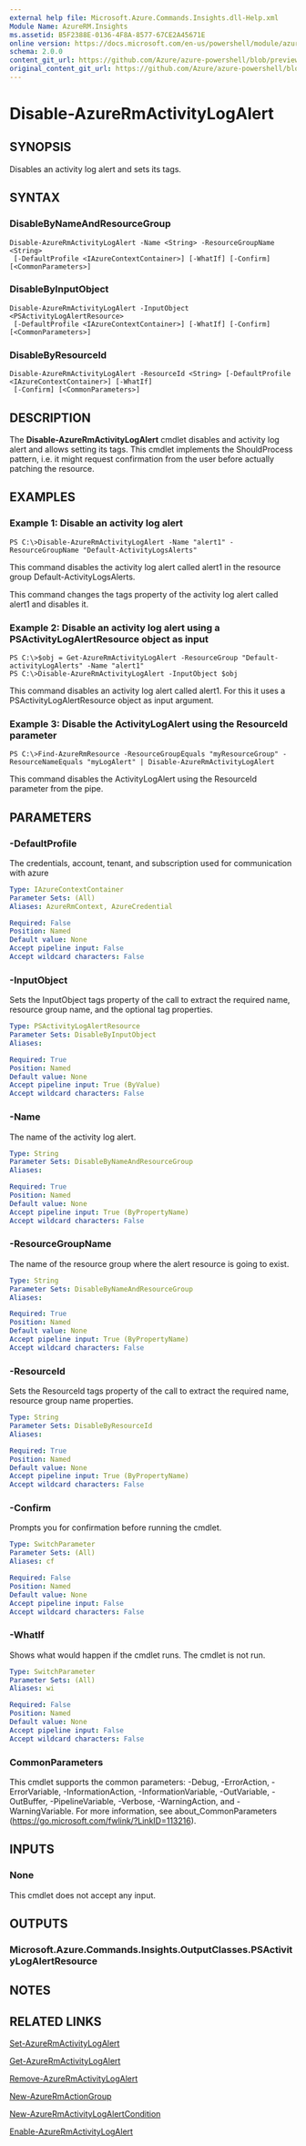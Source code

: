 ```yaml
---
external help file: Microsoft.Azure.Commands.Insights.dll-Help.xml
Module Name: AzureRM.Insights
ms.assetid: B5F2388E-0136-4F8A-8577-67CE2A45671E
online version: https://docs.microsoft.com/en-us/powershell/module/azurerm.insights/disable-azurermactivitylogalert
schema: 2.0.0
content_git_url: https://github.com/Azure/azure-powershell/blob/preview/src/ResourceManager/Insights/Commands.Insights/help/Disable-AzureRmActivityLogAlert.md
original_content_git_url: https://github.com/Azure/azure-powershell/blob/preview/src/ResourceManager/Insights/Commands.Insights/help/Disable-AzureRmActivityLogAlert.md
---
```


# Disable-AzureRmActivityLogAlert

## SYNOPSIS
Disables an activity log alert and sets its tags.

## SYNTAX

### DisableByNameAndResourceGroup
```
Disable-AzureRmActivityLogAlert -Name <String> -ResourceGroupName <String>
 [-DefaultProfile <IAzureContextContainer>] [-WhatIf] [-Confirm] [<CommonParameters>]
```

### DisableByInputObject
```
Disable-AzureRmActivityLogAlert -InputObject <PSActivityLogAlertResource>
 [-DefaultProfile <IAzureContextContainer>] [-WhatIf] [-Confirm] [<CommonParameters>]
```

### DisableByResourceId
```
Disable-AzureRmActivityLogAlert -ResourceId <String> [-DefaultProfile <IAzureContextContainer>] [-WhatIf]
 [-Confirm] [<CommonParameters>]
```

## DESCRIPTION
The **Disable-AzureRmActivityLogAlert** cmdlet disables and activity log alert and allows setting its tags.
This cmdlet implements the ShouldProcess pattern, i.e. it might request confirmation from the user before actually patching the resource.

## EXAMPLES

### Example 1: Disable an activity log alert
```
PS C:\>Disable-AzureRmActivityLogAlert -Name "alert1" -ResourceGroupName "Default-ActivityLogsAlerts"
```

This command disables the activity log alert called alert1 in the resource group Default-ActivityLogsAlerts.

This command changes the tags property of the activity log alert called alert1 and disables it.

### Example 2: Disable an activity log alert using a PSActivityLogAlertResource object as input
```
PS C:\>$obj = Get-AzureRmActivityLogAlert -ResourceGroup "Default-activityLogAlerts" -Name "alert1"
PS C:\>Disable-AzureRmActivityLogAlert -InputObject $obj
```

This command disables an activity log alert called alert1. For this it uses a PSActivityLogAlertResource object as input argument.

### Example 3: Disable the ActivityLogAlert using the ResourceId parameter
```
PS C:\>Find-AzureRmResource -ResourceGroupEquals "myResourceGroup" -ResourceNameEquals "myLogAlert" | Disable-AzureRmActivityLogAlert
```

This command disables the ActivityLogAlert using the ResourceId parameter from the pipe.

## PARAMETERS

### -DefaultProfile
The credentials, account, tenant, and subscription used for communication with azure

```yaml
Type: IAzureContextContainer
Parameter Sets: (All)
Aliases: AzureRmContext, AzureCredential

Required: False
Position: Named
Default value: None
Accept pipeline input: False
Accept wildcard characters: False
```

### -InputObject
Sets the InputObject tags property of the call to extract the required name, resource group name, and the optional tag properties.

```yaml
Type: PSActivityLogAlertResource
Parameter Sets: DisableByInputObject
Aliases: 

Required: True
Position: Named
Default value: None
Accept pipeline input: True (ByValue)
Accept wildcard characters: False
```

### -Name
The name of the activity log alert.

```yaml
Type: String
Parameter Sets: DisableByNameAndResourceGroup
Aliases: 

Required: True
Position: Named
Default value: None
Accept pipeline input: True (ByPropertyName)
Accept wildcard characters: False
```

### -ResourceGroupName
The name of the resource group where the alert resource is going to exist.

```yaml
Type: String
Parameter Sets: DisableByNameAndResourceGroup
Aliases: 

Required: True
Position: Named
Default value: None
Accept pipeline input: True (ByPropertyName)
Accept wildcard characters: False
```

### -ResourceId
Sets the ResourceId tags property of the call to extract the required name, resource group name properties.

```yaml
Type: String
Parameter Sets: DisableByResourceId
Aliases: 

Required: True
Position: Named
Default value: None
Accept pipeline input: True (ByPropertyName)
Accept wildcard characters: False
```

### -Confirm
Prompts you for confirmation before running the cmdlet.

```yaml
Type: SwitchParameter
Parameter Sets: (All)
Aliases: cf

Required: False
Position: Named
Default value: None
Accept pipeline input: False
Accept wildcard characters: False
```

### -WhatIf
Shows what would happen if the cmdlet runs. The cmdlet is not run.

```yaml
Type: SwitchParameter
Parameter Sets: (All)
Aliases: wi

Required: False
Position: Named
Default value: None
Accept pipeline input: False
Accept wildcard characters: False
```

### CommonParameters
This cmdlet supports the common parameters: -Debug, -ErrorAction, -ErrorVariable, -InformationAction, -InformationVariable, -OutVariable, -OutBuffer, -PipelineVariable, -Verbose, -WarningAction, and -WarningVariable. For more information, see about_CommonParameters (https://go.microsoft.com/fwlink/?LinkID=113216).

## INPUTS

### None
This cmdlet does not accept any input.

## OUTPUTS

### Microsoft.Azure.Commands.Insights.OutputClasses.PSActivityLogAlertResource

## NOTES

## RELATED LINKS

[Set-AzureRmActivityLogAlert](./Set-AzureRmActivityLogAlert.md)

[Get-AzureRmActivityLogAlert](./Get-AzureRmActivityLogAlert.md)

[Remove-AzureRmActivityLogAlert](./Remove-AzureRmActivityLogAlert.md)

[New-AzureRmActionGroup](./New-AzureRmActionGroup.md)

[New-AzureRmActivityLogAlertCondition](./Get-AzureRmActivityLogAlertCondition.md)

[Enable-AzureRmActivityLogAlert](./Enable-AzureRmActivityLogAlert.md)

